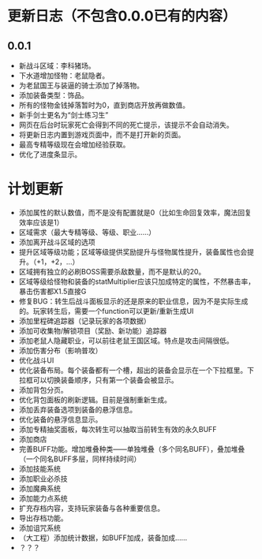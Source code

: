 # 更新日志（不包含0.0.0已有的内容）

## 0.0.1

- 新战斗区域：李科猪场。
- 下水道增加怪物：老鼠隐者。
- 为老鼠国王与装逼的骑士添加了掉落物。
- 添加装备类型：饰品。
- 所有的怪物金钱掉落暂时为0，直到商店开放再做数值。
- 新手剑士更名为“剑士练习生”
- 网页在后台时玩家死亡会得到不同的死亡提示，该提示不会自动消失。
- 将更新日志内置到游戏页面中，而不是打开新的页面。
- 最高专精等级现在会增加经验获取。
- 优化了进度条显示。

# 计划更新

- 添加属性的默认数值，而不是没有配置就是0（比如生命回复效率，魔法回复效率应该是1）
- 区域需求（最大专精等级、等级、职业……）
- 添加离开战斗区域的选项
- 提升区域等级功能；区域等级提供奖励提升与怪物属性提升，装备属性也会提升。（+1，+2，...）
- 区域拥有独立的必刷BOSS需要杀敌数量，而不是默认的20。
- 区域等级给怪物和装备的statMultiplier应该只加成特定的属性，不然暴击率，暴击伤害都X1.5直接G
- 修复BUG：转生后战斗面板显示的还是原来的职业信息，因为不是实际生成的。玩家转生后，需要一个function可以更新/重新生成UI
- 添加里程碑追踪器（记录玩家的各项数据）
- 添加可收集物/解锁项目（奖励、新功能）追踪器
- 添加老鼠人隐藏职业，可以前往老鼠王国区域。特点是攻击间隔很低。
- 添加伤害分布（影响普攻）
- 优化战斗UI
- 优化装备布局。每个装备都有一个槽，超出的装备会显示在一个下拉框里。下拉框可以切换装备顺序，只有第一个装备会被显示。
- 添加背包分页。
- 优化背包面板的刷新逻辑。目前是强制重新生成。
- 添加丢弃装备选项到装备的悬浮信息。
- 优化装备的悬浮信息显示。
- 添加专精抽奖面板，每次转生可以抽取当前转生有效的永久BUFF
- 添加商店
- 完善BUFF功能。增加堆叠种类——单独堆叠（多个同名BUFF），叠加堆叠（一个同名BUFF多层，同样持续时间）
- 添加技能系统
- 添加职业必杀技
- 添加魔典系统
- 添加能力点系统
- 扩充存档内容，支持玩家装备与各种重要信息。
- 导出存档功能。
- 添加诅咒系统
- （大工程）添加统计数据，如BUFF加成，装备加成……
- ？？？